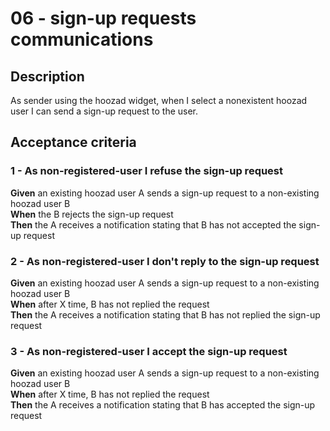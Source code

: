 # 06 - sign-up requests communications

## Description
As sender using the hoozad widget, when I select a nonexistent hoozad user I can send a sign-up request to the user.

## Acceptance criteria

### 1 - As non-registered-user I refuse the sign-up request 

**Given** an existing hoozad user A sends a sign-up request to a non-existing hoozad user B  
**When** the B rejects the sign-up request  
**Then** the A receives a notification stating that B has not accepted the sign-up request  

### 2 - As non-registered-user I don't reply to the sign-up request

**Given** an existing hoozad user A sends a sign-up request to a non-existing hoozad user B  
**When** after X time, B has not replied the request  
**Then** the A receives a notification stating that B has not replied the sign-up request  

### 3 - As non-registered-user I accept the sign-up request

**Given** an existing hoozad user A sends a sign-up request to a non-existing hoozad user B  
**When** after X time, B has not replied the request  
**Then** the A receives a notification stating that B has accepted the sign-up request  

